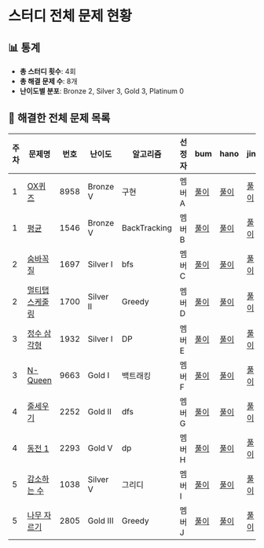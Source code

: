# 스터디 전체 문제 현황

## 📊 통계 <!-- 자동 생성 영역, 손으로 수정 ❌ -->
<!-- ACTIONS-STATS:START -->
- **총 스터디 횟수**: 4회
- **총 해결 문제 수**: 8개
- **난이도별 분포**: Bronze 2, Silver 3, Gold 3, Platinum 0

<!-- ACTIONS-STATS:END -->


## 📑 해결한 전체 문제 목록

| 주차 | 문제명 | 번호  | 난이도      | 알고리즘     | 선정자 | bum                                  | hano                                 | jin                                  |
|------|--------|-------|------------|-------------|--------|--------------------------------------|--------------------------------------|--------------------------------------|
| 1    | [OX퀴즈](https://www.acmicpc.net/problem/8958)    | 8958  | Bronze V   | 구현          | 멤버A | [풀이](https://github.com/A/8958)      | [풀이](https://github.com/A/8958)      | [풀이](https://github.com/A/8958)      |
| 1    | [평균](https://www.acmicpc.net/problem/1546)      | 1546  | Bronze V   | BackTracking | 멤버B | [풀이](https://github.com/B/1546)      | [풀이](https://github.com/B/1546)      | [풀이](https://github.com/B/1546)      |
| 2    | [숨바꼭질](https://www.acmicpc.net/problem/1697)  | 1697  | Silver I   | bfs          | 멤버C | [풀이](https://github.com/C/1697)      | [풀이](https://github.com/C/1697)      | [풀이](https://github.com/C/1697)      |
| 2    | [멀티탭 스케줄링](https://www.acmicpc.net/problem/1700) | 1700  | Silver II  | Greedy       | 멤버D | [풀이](https://github.com/D/1700)      | [풀이](https://github.com/D/1700)      | [풀이](https://github.com/D/1700)      |
| 3    | [정수 삼각형](https://www.acmicpc.net/problem/1932) | 1932  | Silver I   | DP           | 멤버E | [풀이](https://github.com/E/1932)      | [풀이](https://github.com/E/1932)      | [풀이](https://github.com/E/1932)      |
| 3    | [N-Queen](https://www.acmicpc.net/problem/9663)   | 9663  | Gold I     | 백트래킹      | 멤버F | [풀이](https://github.com/F/9663)      | [풀이](https://github.com/F/9663)      | [풀이](https://github.com/F/9663)      |
| 4    | [줄세우기](https://www.acmicpc.net/problem/2252)  | 2252  | Gold II    | dfs          | 멤버G | [풀이](https://github.com/G/2252)      | [풀이](https://github.com/G/2252)      | [풀이](https://github.com/G/2252)      |
| 4    | [동전 1](https://www.acmicpc.net/problem/2293)    | 2293  | Gold V     | dp           | 멤버H | [풀이](https://github.com/H/2293)      | [풀이](https://github.com/H/2293)      | [풀이](https://github.com/H/2293)      |
| 5    | [감소하는 수](https://www.acmicpc.net/problem/1038) | 1038 | Silver V   | 그리디        | 멤버I | [풀이](https://github.com/I/1038)      | [풀이](https://github.com/I/1038)      | [풀이](https://github.com/I/1038)      |
| 5    | [나무 자르기](https://www.acmicpc.net/problem/2805) | 2805 | Gold III   | Greedy       | 멤버J | [풀이](https://github.com/J/2805)      | [풀이](https://github.com/J/2805)      | [풀이](https://github.com/J/2805)      |